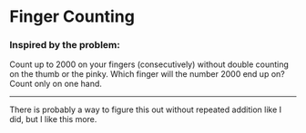 # Finger Counting
### Inspired by the problem:
Count up to 2000 on your fingers (consecutively) without double counting on the thumb or the pinky. Which finger will the number 2000 end up on? Count only on one hand.

---
There is probably a way to figure this out without repeated addition like I did, but I like this more.
